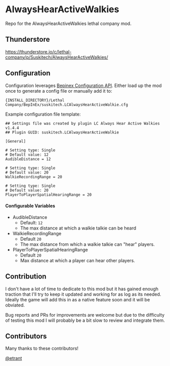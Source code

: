 # AlwaysHearActiveWalkies

Repo for the AlwaysHearActiveWalkies lethal company mod.

## Thunderstore
https://thunderstore.io/c/lethal-company/p/Suskitech/AlwaysHearActiveWalkies/

## Configuration
Configuration leverages [Bepinex Configuration API](https://docs.bepinex.dev/articles/user_guide/configuration.html). Either load up the mod once to generate a config file or manually add it to:

`{INSTALL_DIRECTORY}/Lethal Company/BepInEx/suskitech.LCAlwaysHearActiveWalkie.cfg`

Example configuration file template:
```
## Settings file was created by plugin LC Always Hear Active Walkies v1.4.4
## Plugin GUID: suskitech.LCAlwaysHearActiveWalkie

[General]

# Setting type: Single
# Default value: 12
AudibleDistance = 12

# Setting type: Single
# Default value: 20
WalkieRecordingRange = 20

# Setting type: Single
# Default value: 20
PlayerToPlayerSpatialHearingRange = 20
```

#### Configurable Variables
- AudibleDistance
  - Default: `12`
  - The max distance at which a walkie talkie can be heard 
- WalkieRecordingRange
  - Default `20`
  - The max distance from which a walkie talkie can "hear" players.
- PlayerToPlayerSpatialHearingRange
  - Default `20`
  - Max distance at which a player can hear other players.


## Contribution
I don't have a lot of time to dedicate to this mod but it has gained enough traction that I'll try to keep it updated and working for as log as its needed. Ideally the game will add this in as a native feature soon and it will be obviated.

Bug reports and PRs for improvements are welcome but due to the difficulty of testing this mod I will probably be a bit slow to review and integrate them.

## Contributors
Many thanks to these contributors!

[@etrant](https://github.com/etrant)
